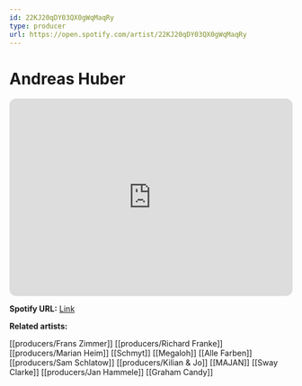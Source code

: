 ```yaml
---
id: 22KJ20qDY03QX0gWqMaqRy
type: producer
url: https://open.spotify.com/artist/22KJ20qDY03QX0gWqMaqRy
---
```

# Andreas Huber

<iframe style="border-radius:12px" src="https://open.spotify.com/embed/artist/22KJ20qDY03QX0gWqMaqRy" width="100%" height="352" frameBorder="0" allowfullscreen="" allow="autoplay; clipboard-write; encrypted-media; fullscreen; picture-in-picture" loading="lazy"></iframe>

**Spotify URL:** [Link](https://open.spotify.com/artist/22KJ20qDY03QX0gWqMaqRy)

**Related artists:**

[[producers/Frans Zimmer]]
[[producers/Richard Franke]]
[[producers/Marian Heim]]
[[Schmyt]]
[[Megaloh]]
[[Alle Farben]]
[[producers/Sam Schlatow]]
[[producers/Kilian & Jo]]
[[MAJAN]]
[[Sway Clarke]]
[[producers/Jan Hammele]]
[[Graham Candy]]
